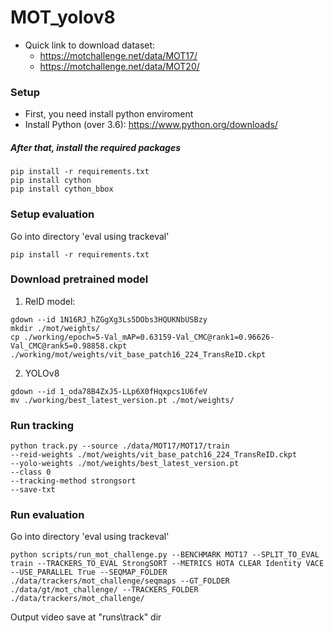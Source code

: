 # MOT_yolov8
- Quick link to download dataset:
  - https://motchallenge.net/data/MOT17/
  - https://motchallenge.net/data/MOT20/
  
### Setup
- First, you need install python enviroment
- Install Python (over 3.6): https://www.python.org/downloads/

##### After that, install the required packages
```
pip install -r requirements.txt
pip install cython
pip install cython_bbox
```
### Setup evaluation
Go into directory 'eval using trackeval'
```
pip install -r requirements.txt
```
### Download pretrained model
1. ReID model:
```
gdown --id 1N16RJ_hZGgXg3Ls5DObs3HQUKNbUSBzy
mkdir ./mot/weights/
cp ./working/epoch=5-Val_mAP=0.63159-Val_CMC@rank1=0.96626-Val_CMC@rank5=0.98858.ckpt ./working/mot/weights/vit_base_patch16_224_TransReID.ckpt
```

2. YOLOv8
```
gdown --id 1_oda78B4ZxJ5-LLp6X0fHqxpcs1U6feV
mv ./working/best_latest_version.pt ./mot/weights/
```

### Run tracking
```
python track.py --source ./data/MOT17/MOT17/train 
--reid-weights ./mot/weights/vit_base_patch16_224_TransReID.ckpt
--yolo-weights ./mot/weights/best_latest_version.pt
--class 0 
--tracking-method strongsort 
--save-txt
```
### Run evaluation
Go into directory 'eval using trackeval'
```
python scripts/run_mot_challenge.py --BENCHMARK MOT17 --SPLIT_TO_EVAL train --TRACKERS_TO_EVAL StrongSORT --METRICS HOTA CLEAR Identity VACE --USE_PARALLEL True --SEQMAP_FOLDER ./data/trackers/mot_challenge/seqmaps --GT_FOLDER ./data/gt/mot_challenge/ --TRACKERS_FOLDER ./data/trackers/mot_challenge/
```

Output video save at "runs\track" dir
